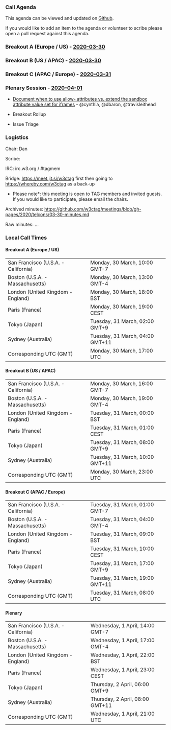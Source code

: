 ### Call Agenda

This agenda can be viewed and updated on [Github](https://github.com/w3ctag/meetings/blob/gh-pages/2020/telcons/03-30-agenda.md).

If you would like to add an item to the agenda or volunteer to scribe please open a pull request against this agenda.

### Breakout A (Europe / US) - [2020-03-30](https://www.timeanddate.com/worldclock/converter.html?iso=20200330T170000&p1=224&p2=43&p3=136&p4=195&p5=248&p6=240)

### Breakout B (US / APAC) - [2020-03-30](https://www.timeanddate.com/worldclock/converter.html?iso=20200330T230000&p1=224&p2=43&p3=136&p4=195&p5=248&p6=240)

### Breakout C (APAC / Europe) - [2020-03-31](https://www.timeanddate.com/worldclock/converter.html?iso=20200331T080000&p1=224&p2=43&p3=136&p4=195&p5=248&p6=240)

### Plenary Session - [2020-04-01](https://www.timeanddate.com/worldclock/converter.html?iso=20200401T050000&p1=224&p2=43&p3=136&p4=195&p5=248&p6=240)

* [Document when to use allow- attributes vs. extend the sandbox attribute value set for iframes](https://github.com/w3ctag/design-principles/issues/41) - @cynthia, @dbaron, @travisleithead

* Breakout Rollup
* Issue Triage

### Logistics

Chair: Dan

Scribe:

IRC: irc.w3.org / #tagmem

Bridge: https://meet.jit.si/w3ctag first then going to https://whereby.com/w3ctag as a back-up

* Please note*: this meeting is open to TAG members and invited guests. If you would like to participate, please email the chairs.

Archived minutes: https://github.com/w3ctag/meetings/blob/gh-pages/2020/telcons/03-30-minutes.md

Raw minutes: ...


### Local Call Times

#### Breakout A (Europe / US)

<table>
<tr><td> San Francisco (U.S.A. - California) <td> Monday, 30 March, 10:00 GMT-7</td></tr>
<tr><td> Boston (U.S.A. - Massachusetts) <td> Monday, 30 March, 13:00 GMT-4</td></tr>
<tr><td> London (United Kingdom - England) <td> Monday, 30 March, 18:00 BST</td></tr>
<tr><td> Paris (France) <td> Monday, 30 March, 19:00 CEST</td></tr>
<tr><td> Tokyo (Japan) <td> Tuesday, 31 March, 02:00 GMT+9</td></tr>
<tr><td> Sydney (Australia) <td> Tuesday, 31 March, 04:00 GMT+11</td></tr>
<tr><td> Corresponding UTC (GMT) <td> Monday, 30 March, 17:00 UTC</td></tr>
</table>

#### Breakout B (US / APAC)

<table>
<tr><td> San Francisco (U.S.A. - California) <td> Monday, 30 March, 16:00 GMT-7</td></tr>
<tr><td> Boston (U.S.A. - Massachusetts) <td> Monday, 30 March, 19:00 GMT-4</td></tr>
<tr><td> London (United Kingdom - England) <td> Tuesday, 31 March, 00:00 BST</td></tr>
<tr><td> Paris (France) <td> Tuesday, 31 March, 01:00 CEST</td></tr>
<tr><td> Tokyo (Japan) <td> Tuesday, 31 March, 08:00 GMT+9</td></tr>
<tr><td> Sydney (Australia) <td> Tuesday, 31 March, 10:00 GMT+11</td></tr>
<tr><td> Corresponding UTC (GMT) <td> Monday, 30 March, 23:00 UTC</td></tr>
</table>

#### Breakout C (APAC / Europe)

<table>
<tr><td> San Francisco (U.S.A. - California) <td> Tuesday, 31 March, 01:00 GMT-7</td></tr>
<tr><td> Boston (U.S.A. - Massachusetts) <td> Tuesday, 31 March, 04:00 GMT-4</td></tr>
<tr><td> London (United Kingdom - England) <td> Tuesday, 31 March, 09:00 BST</td></tr>
<tr><td> Paris (France) <td> Tuesday, 31 March, 10:00 CEST</td></tr>
<tr><td> Tokyo (Japan) <td> Tuesday, 31 March, 17:00 GMT+9</td></tr>
<tr><td> Sydney (Australia) <td> Tuesday, 31 March, 19:00 GMT+11</td></tr>
<tr><td> Corresponding UTC (GMT) <td> Tuesday, 31 March, 08:00 UTC</td></tr>
</table>

#### Plenary

<table>
<tr><td> San Francisco (U.S.A. - California) <td> Wednesday, 1 April, 14:00 GMT-7</td></tr>
<tr><td> Boston (U.S.A. - Massachusetts) <td> Wednesday, 1 April, 17:00 GMT-4</td></tr>
<tr><td> London (United Kingdom - England) <td> Wednesday, 1 April, 22:00 BST</td></tr>
<tr><td> Paris (France) <td> Wednesday, 1 April, 23:00 CEST</td></tr>
<tr><td> Tokyo (Japan) <td> Thursday, 2 April, 06:00 GMT+9</td></tr>
<tr><td> Sydney (Australia) <td> Thursday, 2 April, 08:00 GMT+11</td></tr>
<tr><td> Corresponding UTC (GMT) <td> Wednesday, 1 April, 21:00 UTC</td></tr>
</table>
